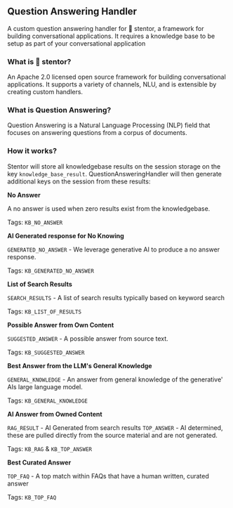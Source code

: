 ## Question Answering Handler

A custom question answering handler for 📣 stentor, a framework for building conversational applications. It requires a knowledge base to be setup as part of your conversational application

### What is 📣 stentor?

An Apache 2.0 licensed open source framework for building conversational applications. It supports a variety of channels, NLU, and is extensible by creating custom handlers.

### What is Question Answering?

Question Answering is a Natural Language Processing (NLP) field that focuses on answering questions from a corpus of documents.


### How it works?

Stentor will store all knowledgebase results on the session storage on the key `knowledge_base_result`.  QuestionAnsweringHandler will then generate additional keys on the session from these results:

__No Answer__

A no answer is used when zero results exist from the knowledgebase.

Tags: `KB_NO_ANSWER`

__AI Generated response for No Knowing__

`GENERATED_NO_ANSWER` - We leverage generative AI to produce a no answer response.

Tags: `KB_GENERATED_NO_ANSWER`

__List of Search Results__

`SEARCH_RESULTS` - A list of search results typically based on keyword search

Tags: `KB_LIST_OF_RESULTS`

__Possible Answer from Own Content__

`SUGGESTED_ANSWER` - A possible answer from source text.

Tags: `KB_SUGGESTED_ANSWER`

__Best Answer from the LLM's General Knowledge__

`GENERAL_KNOWLEDGE` - An answer from general knowledge of the generative' AIs large language model.

Tags: `KB_GENERAL_KNOWLEDGE`

__AI Answer from Owned Content__

`RAG_RESULT` - AI Generated from search results
`TOP_ANSWER` - AI determined, these are pulled directly from the source material and are not generated.

Tags: `KB_RAG` & `KB_TOP_ANSWER`

__Best Curated Answer__

`TOP_FAQ` - A top match within FAQs that have a human written, curated answer

Tags: `KB_TOP_FAQ`
